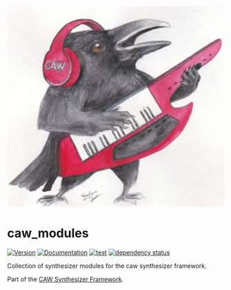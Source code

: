 ![CAW Logo](../assets/logo.png)

# caw_modules

[![Version](https://img.shields.io/crates/v/caw_modules.svg)](https://crates.io/crates/caw_modules)
[![Documentation](https://docs.rs/caw_modules/badge.svg)](https://docs.rs/caw_modules)
[![test](https://github.com/gridbugs/caw/actions/workflows/test.yml/badge.svg)](https://github.com/gridbugs/caw/actions/workflows/test.yml)
[![dependency status](https://deps.rs/repo/github/gridbugs/caw/status.svg)](https://deps.rs/repo/github/gridbugs/caw)

Collection of synthesizer modules for the caw synthesizer framework.

Part of the [CAW Synthesizer Framework](..).
